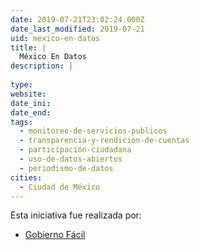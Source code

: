 ```yaml
---
date: 2019-07-21T23:02:24.000Z
date_last_modified: 2019-07-21
uid: mexico-en-datos
title: |
  México En Datos
description: |
  
type: 
website: 
date_ini: 
date_end: 
tags:
  - monitoreo-de-servicios-publicos
  - transparencia-y-rendicion-de-cuentas
  - participación-ciudadana
  - uso-de-datos-abiertos
  - periodismo-de-datos
cities: 
  - Ciudad de México
---
```


Esta iniciativa fue realizada por:

- [Gobierno Fácil](/organizaciones/gobierno-facil)
